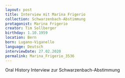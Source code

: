 ```yaml
---
layout: post
title: Interview mit Marina Frigerio
collection: Schwarzenbach-Abstimmung
protagonist: Marina Frigerio
creator: Tim Sollberger
birthday: 1.10.1959
location: Bern
born: Lugano-Viganello
language: Deutsch
interviewDate: 27.02.2020
permalink: Marina_Frigerio_3536
---
```

Oral History Interview zur Schwarzenbach-Abstimmung